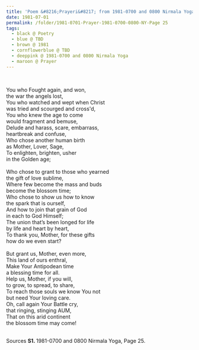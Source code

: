 ```yaml
---
title: 'Poem &#8216;Prayeri&#8217; from 1981-0700 and 0800 Nirmala Yoga, Page 25'
date: 1981-07-01
permalink: /folder/1981-0701-Prayer-1981-0700-0800-NY-Page 25
tags:
  - black @ Poetry
  - blue @ TBD
  - brown @ 1981
  - cornflowerblue @ TBD
  - deeppink @ 1981-0700 and 0800 Nirmala Yoga
  - maroon @ Prayer
---
```


<br>

<p>
You who Fought again, and won,<br>
the war the angels lost,<br>
You who watched and wept when Christ<br>
was tried and scourged and cross'd,<br>
You who knew the age to come<br>
would fragment and bemuse,<br>
Delude and harass, scare, embarrass,<br>
heartbreak and confuse,<br>
Who chose another human birth<br>
as Mother, Lover, Sage,<br>
To enlighten, brighten, usher<br>
in the Golden age;<br>
<br>
Who chose to grant to those who yearned<br>
the gift of love sublime,<br>
Where few become the mass and buds<br>
become the blossom time;<br>
Who chose to show us how to know<br>
the spark that is ourself,<br>
And how to join that grain of God<br>
in each to God Himself;<br>
The union that’s been longed for life<br>
by life and heart by heart,<br>
To thank you, Mother, for these gifts<br>
how do we even start?<br>
<br>
But grant us, Mother, even more,<br>
This land of ours enthral,<br>
Make Your Antipodean time<br>
a blessing time for all.<br>
Help us, Mother, if you will,<br>
to grow, to spread, to share,<br>
To reach those souls we know You not<br>
but need Your loving care.<br>
Oh, call again Your Battle cry,<br>
that ringing, stinging AUM,<br>
That on this arid continent<br>
the blossom time may come!<br>
</p>

<br>

<wave-list>
<list-title color="DarkSeaGreen" width="40">Sources</list-title>
  <list-item color="BlanchedAlmond"  width="280"><b>S1. </b> 1981-0700 and 0800 Nirmala Yoga, Page 25.</list-item>
</wave-list>